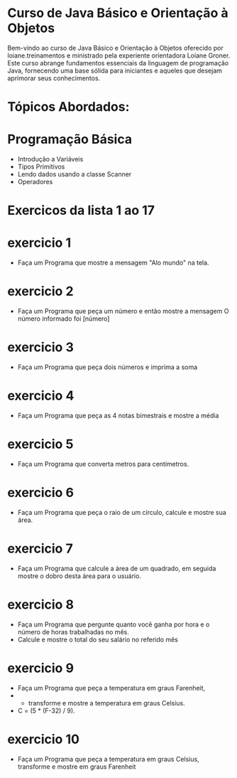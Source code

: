# Curso de Java Básico e Orientação à Objetos
Bem-vindo ao curso de Java Básico e Orientação à Objetos oferecido por loiane.treinamentos e ministrado pela experiente orientadora Loiane Groner. Este curso abrange fundamentos essenciais da linguagem de programação Java, fornecendo uma base sólida para iniciantes e aqueles que desejam aprimorar seus conhecimentos.

# Tópicos Abordados:
# Programação Básica
* Introdução a Variáveis
* Tipos Primitivos
* Lendo dados usando a classe Scanner
* Operadores

# Exercicos da lista 1 ao 17 
# exercicio 1
*  Faça um Programa que mostre a mensagem "Alo mundo" na tela.
# exercicio 2
* Faça um Programa que peça um número e então mostre a mensagem O número informado foi [número]
# exercicio 3
*  Faça um Programa que peça dois números e imprima a soma
# exercicio 4
* Faça um Programa que peça as 4 notas bimestrais e mostre a média
# exercicio 5
*  Faça um Programa que converta metros para centímetros.
# exercicio 6
* Faça um Programa que peça o raio de um círculo, calcule e mostre sua área.
# exercicio 7
* Faça um Programa que calcule a área de um quadrado, em seguida mostre o dobro desta área para o usuário.
# exercicio 8
* Faça um Programa que pergunte quanto você ganha por hora e o número de horas trabalhadas no mês.
* Calcule e mostre o total do seu salário no referido mês
# exercicio 9
* Faça um Programa que peça a temperatura em graus Farenheit,
* * transforme e mostre a temperatura em graus Celsius.
* C = (5 * (F-32) / 9).
# exercicio 10
* Faça um Programa que peça a temperatura em graus Celsius, transforme e mostre em graus Farenheit
